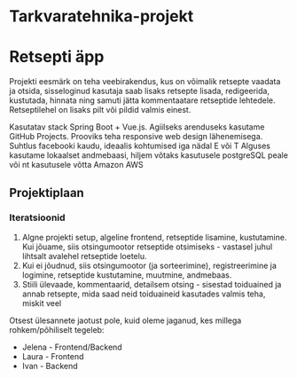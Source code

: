 # Tarkvaratehnika-projekt
<h1>Retsepti äpp</h1>

Projekti eesmärk on teha veebirakendus, kus on võimalik retsepte vaadata ja otsida, sisseloginud kasutaja saab lisaks retsepte lisada, redigeerida, kustutada, hinnata ning samuti jätta kommentaatare retseptide lehtedele. Retseptilehel on lisaks pilt või pildid valmis einest.

Kasutatav stack Spring Boot + Vue.js.
Agiilseks arenduseks kasutame GitHub Projects.
Prooviks teha responsive web design lähenemisega.
Suhtlus facebooki kaudu, ideaalis kohtumised iga nädal E või T
Alguses kasutame lokaalset andmebaasi, hiljem võtaks kasutusele postgreSQL peale või nt kasutusele võtta Amazon AWS

<h2>Projektiplaan</h2>

<h3>Iteratsioonid</h3>
<ol>
  <li>Algne projekti setup, algeline frontend, retseptide lisamine, kustutamine. Kui jõuame, siis otsingumootor retseptide otsimiseks - vastasel juhul lihtsalt avalehel retseptide loetelu.</li>
  <li>Kui ei jõudnud, siis otsingumootor (ja sorteerimine), registreerimine ja logimine, retseptide kustutamine, muutmine, andmebaas.</li>
  <li>Stiili ülevaade, kommentaarid, detailsem otsing - sisestad toiduained ja annab retsepte, mida saad neid toiduaineid kasutades valmis teha, miskit veel</li>
</ol>

Otsest ülesannete jaotust pole, kuid oleme jaganud, kes millega rohkem/põhiliselt tegeleb:
<ul>
  <li>Jelena - Frontend/Backend</li>
  <li>Laura - Frontend</li>
  <li>Ivan - Backend</li>
</ul>
